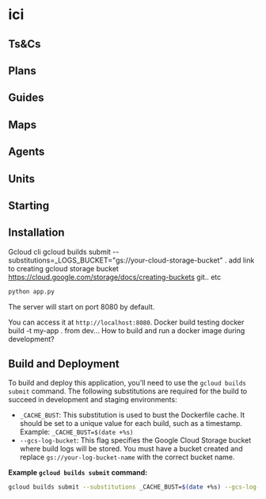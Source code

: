 # ici
## Ts&Cs
## Plans
## Guides
## Maps
## Agents
## Units
## Starting
## Installation
Gcloud cli
gcloud builds submit --substitutions=_LOGS_BUCKET="gs://your-cloud-storage-bucket" .
add link to creating gcloud storage bucket
https://cloud.google.com/storage/docs/creating-buckets
git.. etc
```bash
python app.py
```

The server will start on port 8080 by default. 

You can access it at `http://localhost:8080`.
Docker build testing
docker build -t my-app . from dev... How to build and run a docker image during development?

## Build and Deployment

To build and deploy this application, you'll need to use the `gcloud builds submit` command. The following substitutions are required for the build to succeed in development and staging environments:

*   `_CACHE_BUST`: This substitution is used to bust the Dockerfile cache. It should be set to a unique value for each build, such as a timestamp. Example: `_CACHE_BUST=$(date +%s)`
*   `--gcs-log-bucket`: This flag specifies the Google Cloud Storage bucket where build logs will be stored. You must have a bucket created and replace `gs://your-log-bucket-name` with the correct bucket name.

**Example `gcloud builds submit` command:**

```bash
gcloud builds submit --substitutions _CACHE_BUST=$(date +%s) --gcs-log-bucket=gs://your-log-bucket-name .
```
